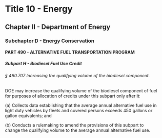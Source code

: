 
# Title 10 - Energy
## Chapter II - Department of Energy
### Subchapter D - Energy Conservation
#### PART 490 - ALTERNATIVE FUEL TRANSPORTATION PROGRAM
##### Subpart H - Biodiesel Fuel Use Credit
###### § 490.707 Increasing the qualifying volume of the biodiesel component.

DOE may increase the qualifying volume of the biodiesel component of fuel for purposes of allocation of credits under this subpart only after it:

(a) Collects data establishing that the average annual alternative fuel use in light duty vehicles by fleets and covered persons exceeds 450 gallons or gallon equivalents; and

(b) Conducts a rulemaking to amend the provisions of this subpart to change the qualifying volume to the average annual alternative fuel use.
